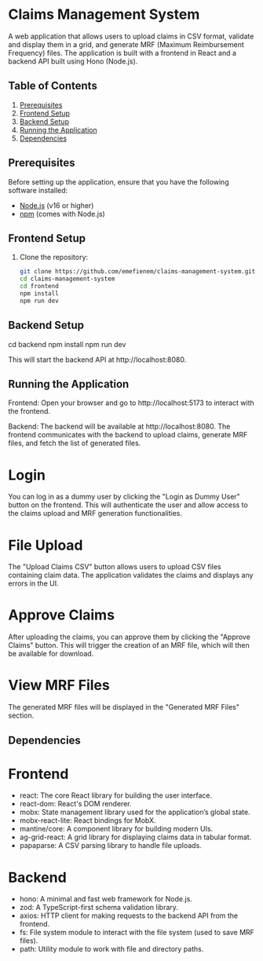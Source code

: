 # Claims Management System

A web application that allows users to upload claims in CSV format, validate and display them in a grid, and generate MRF (Maximum Reimbursement Frequency) files. The application is built with a frontend in React and a backend API built using Hono (Node.js).

## Table of Contents

1. [Prerequisites](#prerequisites)
2. [Frontend Setup](#frontend-setup)
3. [Backend Setup](#backend-setup)
4. [Running the Application](#running-the-application)
5. [Dependencies](#dependencies)

## Prerequisites

Before setting up the application, ensure that you have the following software installed:

- [Node.js](https://nodejs.org/) (v16 or higher)
- [npm](https://www.npmjs.com/) (comes with Node.js)

## Frontend Setup

1. Clone the repository:

   ```bash
   git clone https://github.com/emefienem/claims-management-system.git
   cd claims-management-system
   cd frontend
   npm install
   npm run dev
   ```

## Backend Setup

cd backend
npm install
npm run dev

This will start the backend API at http://localhost:8080.

## Running the Application

Frontend: Open your browser and go to http://localhost:5173 to interact with the frontend.

Backend: The backend will be available at http://localhost:8080. The frontend communicates with the backend to upload claims, generate MRF files, and fetch the list of generated files.

# Login

You can log in as a dummy user by clicking the "Login as Dummy User" button on the frontend.
This will authenticate the user and allow access to the claims upload and MRF generation functionalities.

# File Upload

The "Upload Claims CSV" button allows users to upload CSV files containing claim data.
The application validates the claims and displays any errors in the UI.

# Approve Claims

After uploading the claims, you can approve them by clicking the "Approve Claims" button. This will trigger the creation of an MRF file, which will then be available for download.

# View MRF Files

The generated MRF files will be displayed in the "Generated MRF Files" section.

## Dependencies
# Frontend
- react: The core React library for building the user interface.
- react-dom: React's DOM renderer.
- mobx: State management library used for the application’s global state.
- mobx-react-lite: React bindings for MobX.
- mantine/core: A component library for building modern UIs.
- ag-grid-react: A grid library for displaying claims data in tabular format.
- papaparse: A CSV parsing library to handle file uploads.
# Backend
- hono: A minimal and fast web framework for Node.js.
- zod: A TypeScript-first schema validation library.
- axios: HTTP client for making requests to the backend API from the frontend.
- fs: File system module to interact with the file system (used to save MRF files).
- path: Utility module to work with file and directory paths.
